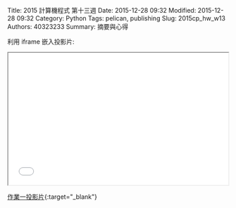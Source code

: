 Title: 2015 計算機程式 第十三週
Date: 2015-12-28 09:32
Modified: 2015-12-28 09:32
Category: Python
Tags: pelican, publishing
Slug: 2015cp_hw_w13
Authors: 40323233
Summary: 摘要與心得


利用 iframe 嵌入投影片:

<iframe src="simplest11.html" width="500" height="300"></iframe>

[作業一投影片](simplest11.html){:target="_blank"}